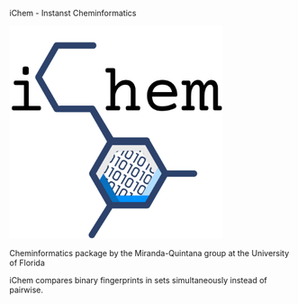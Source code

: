 iChem - Instanst Cheminformatics

<img src="img/iChem.png" alt="iChem Logo" width="75%">

Cheminformatics package by the Miranda-Quintana group at the University of Florida

iChem compares binary fingerprints in sets simultaneously instead of pairwise.
